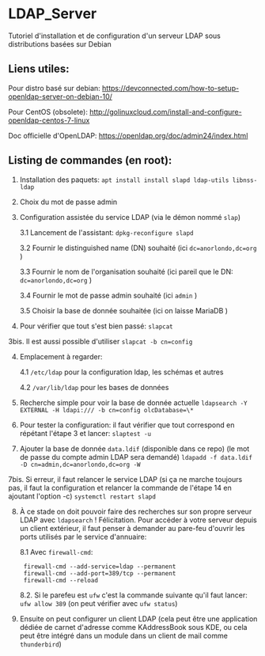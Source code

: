 # LDAP_Server
Tutoriel d'installation et de configuration d'un serveur LDAP sous distributions basées sur Debian

## Liens utiles:
Pour distro basé sur debian: https://devconnected.com/how-to-setup-openldap-server-on-debian-10/

Pour CentOS (obsolete): http://golinuxcloud.com/install-and-configure-openldap-centos-7-linux

Doc officielle d'OpenLDAP: https://openldap.org/doc/admin24/index.html

## Listing de commandes (en root):

1. Installation des paquets:
    `apt install install slapd ldap-utils libnss-ldap`
2. Choix du mot de passe admin

3. Configuration assistée du service LDAP (via le démon nommé `slap`)
    
    3.1 Lancement de l'assistant: `dpkg-reconfigure slapd`
    
    3.2 Fournir le distinguished name (DN) souhaité (ici `dc=anorlondo,dc=org` )
    
    3.3 Fournir le nom de l'organisation souhaité (ici pareil que le DN: `dc=anorlondo,dc=org` )
    
    3.4 Fournir le mot de passe admin souhaité (ici `admin` )
    
    3.5 Choisir la base de donnée souhaitée (ici on laisse MariaDB )
    
3. Pour vérifier que tout s'est bien passé:
    `slapcat`

3bis. Il est aussi possible d'utiliser `slapcat -b cn=config` 
    
4. Emplacement à regarder:
    
    4.1 `/etc/ldap` pour la configuration ldap, les schémas et autres
    
    4.2 `/var/lib/ldap` pour les bases de données

5. Recherche simple pour voir la base de donnée actuelle
    `ldapsearch -Y EXTERNAL -H ldapi:/// -b cn=config olcDatabase=\*`
    
6. Pour tester la configuration: il faut vérifier que tout correspond en répétant l'étape 3 et lancer:
    `slaptest -u`
    
7. Ajouter la base de donnée `data.ldif` (disponible dans ce repo) (le mot de passe du compte admin LDAP sera demandé)
    `ldapadd -f data.ldif -D cn=admin,dc=anorlondo,dc=org -W`

7bis. Si erreur, il faut relancer le service LDAP (si ça ne marche toujours pas, il faut la configuration et relancer la commande de l'étape 14 en ajoutant l'option -c)
    `systemctl restart slapd`
    
8. À ce stade on doit pouvoir faire des recherches sur son propre serveur LDAP avec `ldapsearch` ! Félicitation. Pour accéder à votre serveur depuis un client extérieur, il faut penser à demander au pare-feu d'ouvrir les ports utilisés par le service d'annuaire:
    
    8.1 Avec `firewall-cmd`:
    
        firewall-cmd --add-service=ldap --permanent
        firewall-cmd --add-port=389/tcp --permanent
        firewall-cmd --reload
    
    8.2. Si le parefeu est `ufw` c'est la commande suivante qu'il faut lancer: `ufw allow 389` (on peut vérifier avec `ufw status`)


9. Ensuite on peut configurer un client LDAP (cela peut être une application dédiée de carnet d'adresse comme KAddressBook sous KDE, ou cela peut être intégré dans un module dans un client de mail comme `thunderbird`)
